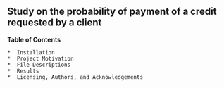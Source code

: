 ## Study on the probability of payment of a credit requested by a client

**Table of Contents**

    *  Installation
    *  Project Motivation
    *  File Descriptions
    *  Results
    *  Licensing, Authors, and Acknowledgements

